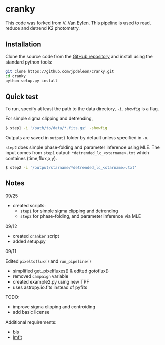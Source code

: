 # cranky

This code was forked from [V. Van Eylen](https://github.com/vincentvaneylen/k2photometry). This pipeline is used to read, reduce and detrend K2 photometry. 

## Installation

Clone the source code from the [GitHub repository](https://github.com/jpdeleon/cranky) and install using the standard python tools:

```bash
git clone https://github.com/jpdeleon/cranky.git
cd cranky
python setup.py install
```

## Quick test

To run, specify at least the path to the data directory, `-i`. `showfig` is a flag.

For simple sigma clipping and detrending, 

```bash
$ step1 -i '/path/to/data/*.fits.gz' -showfig
```

Outputs are saved in `output1` folder by default unless specified in `-o`.


`step2` does simple phase-folding and parameter inference using MLE. The input comes from `step1` output: `*detrended_lc_<starname>.txt` which containes (time,flux,x,y).

```bash
$ step2 -i '/output/starname/*detrended_lc_<starname>.txt'
```

## Notes

09/25
* created scripts:
  * `step1` for simple sigma clipping and detrending
  * `step2` for phase-folding, and parameter inference via MLE
 
09/12

* created `cranker` script
* added setup.py

09/11

Edited `pixeltoflux()` and `run_pipeline()`
* simplified get_pixelfluxes() & edited gotoflux()
* removed `campaign` variable
* created example2.py using new TPF
* uses astropy.io.fits instead of pyfits

TODO:

* improve sigma clipping and centroiding
* add basic license

Additional requirements:
* [bls](https://github.com/dfm/python-bls)
* [lmfit](https://github.com/lmfit/lmfit-py/)

